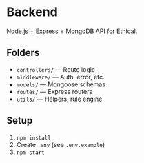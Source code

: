 # Backend

Node.js + Express + MongoDB API for Ethical.

## Folders
- `controllers/` — Route logic
- `middleware/` — Auth, error, etc.
- `models/` — Mongoose schemas
- `routes/` — Express routers
- `utils/` — Helpers, rule engine

## Setup
1. `npm install`
2. Create `.env` (see `.env.example`)
3. `npm start` 